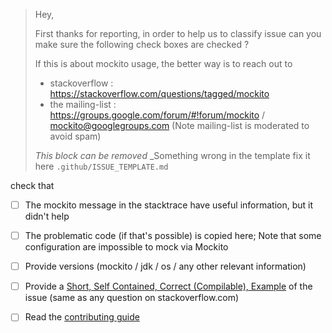 > Hey,
>
> First thanks for reporting, in order to help us to classify issue can you make sure the following check boxes are checked ?
>
> If this is about mockito usage, the better way is to reach out to
>
>  - stackoverflow : https://stackoverflow.com/questions/tagged/mockito
>  - the mailing-list  : https://groups.google.com/forum/#!forum/mockito / mockito@googlegroups.com
>    (Note mailing-list is moderated to avoid spam)
>
> _This block can be removed_
> _Something wrong in the template fix it here `.github/ISSUE_TEMPLATE.md`


check that

 - [ ] The mockito message in the stacktrace have useful information, but it didn't help
 - [ ] The problematic code (if that's possible) is copied here;
       Note that some configuration are impossible to mock via Mockito
 - [ ] Provide versions (mockito / jdk / os / any other relevant information)
 - [ ] Provide a [Short, Self Contained, Correct (Compilable), Example](http://sscce.org) of the issue
       (same as any question on stackoverflow.com)
 - [ ] Read the [contributing guide](https://github.com/mockito/mockito/blob/main/.github/CONTRIBUTING.md)


